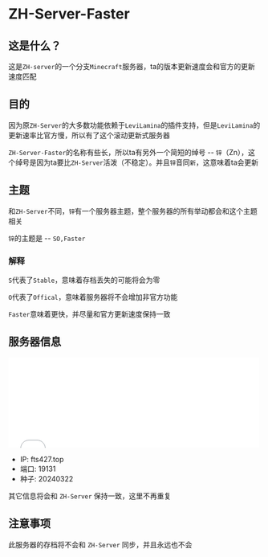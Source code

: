 # ZH-Server-Faster

## 这是什么？

这是`ZH-server`的一个分支`Minecraft`服务器，ta的版本更新速度会和官方的更新速度匹配

## 目的

因为原`ZH-Server`的大多数功能依赖于`LeviLamina`的插件支持，但是`LeviLamina`的更新速率比官方慢，所以有了这个滚动更新式服务器

`ZH-Server-Faster`的名称有些长，所以ta有另外一个简短的绰号 -- `锌`（Zn），这个绰号是因为ta要比`ZH-Server`活泼（不稳定）。并且`锌`音同`新`，这意味着ta会更新

## 主题

和`ZH-Server`不同，`锌`有一个服务器主题，整个服务器的所有举动都会和这个主题相关

`锌`的主题是 -- `SO,Faster`

### 解释

`S`代表了`Stable`，意味着存档丢失的可能将会为零

`O`代表了`Offical`，意味着服务器将不会增加非官方功能

`Faster`意味着更快，并尽量和官方更新速度保持一致

## 服务器信息

<iframe frameborder="no" border="0" marginwidth="0" marginheight="0" width="500px" height="180px" scrolling=no src="//motdbe.blackbe.work/iframe.html?ip=fts427.top&port=19131&dark=true"></iframe>

- IP: fts427.top
- 端口: 19131
- 种子: 20240322

其它信息将会和 `ZH-Server` 保持一致，这里不再重复

## 注意事项

此服务器的存档将不会和 `ZH-Server` 同步，并且永远也不会
